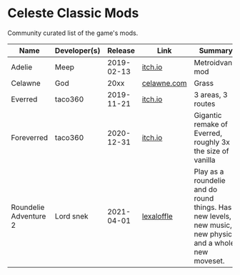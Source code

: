 # Celeste Classic Mods
Community curated list of the game's mods.

Name | Developer(s) | Release | Link | Summary
--- | --- | --- | --- | ---
Adelie | Meep |  2019-02-13 | [itch.io](https://meepmoop.itch.io/adelie) | Metroidvania mod
Celawne| God  | 20xx        | [celawne.com](https://google.com/h)        | Grass
Everred | taco360 | 2019-11-21 | [itch.io](https://taco360.itch.io/everred) | 3 areas, 3 routes
Foreverred | taco360 | 2020-12-31 | [itch.io](https://taco360.itch.io/foreverred) | Gigantic remake of Everred, roughly 3x the size of vanilla
Roundelie Adventure 2| Lord snek | 2021-04-01|[lexaloffle](https://www.lexaloffle.com/bbs/?pid=89837#p)| Play as a roundelie and do round things. Has new levels, new music, new physics, and a whole new moveset. 